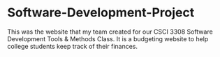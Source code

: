# Software-Development-Project
This was the website that my team created for our CSCI 3308 Software Development Tools &amp; Methods Class. It is a budgeting website to help college students keep track of their finances.
